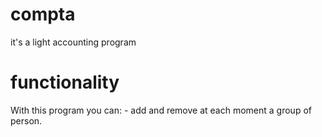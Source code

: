 # compta
it's a light accounting program

# functionality
With this program you can: - add and remove at each moment a group of person.
                      
